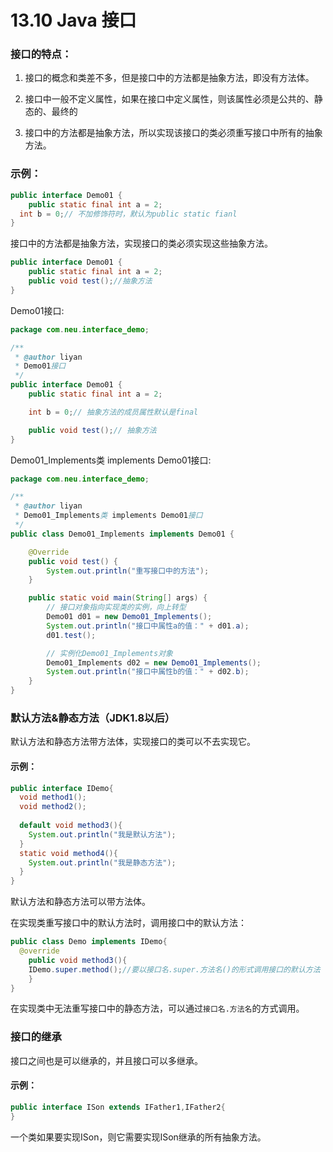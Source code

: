 # 13.10 Java 接口

### 接口的特点：

1. 接口的概念和类差不多，但是接口中的方法都是抽象方法，即没有方法体。

2. 接口中一般不定义属性，如果在接口中定义属性，则该属性必须是公共的、静态的、最终的

3. 接口中的方法都是抽象方法，所以实现该接口的类必须重写接口中所有的抽象方法。

### 示例：

```java
public interface Demo01 {
	public static final int a = 2;
  int b = 0;// 不加修饰符时，默认为public static fianl
}
```

接口中的方法都是抽象方法，实现接口的类必须实现这些抽象方法。

```java
public interface Demo01 {
	public static final int a = 2;
	public void test();//抽象方法
}

```



Demo01接口:

```java
package com.neu.interface_demo;

/**
 * @author liyan
 * Demo01接口
 */
public interface Demo01 {
	public static final int a = 2;

	int b = 0;// 抽象方法的成员属性默认是final

	public void test();// 抽象方法
}
```

Demo01_Implements类 implements Demo01接口:

```java
package com.neu.interface_demo;

/**
 * @author liyan
 * Demo01_Implements类 implements Demo01接口
 */
public class Demo01_Implements implements Demo01 {

	@Override
	public void test() {
		System.out.println("重写接口中的方法");
	}

	public static void main(String[] args) {
		// 接口对象指向实现类的实例，向上转型
		Demo01 d01 = new Demo01_Implements();
		System.out.println("接口中属性a的值：" + d01.a);
		d01.test();

		// 实例化Demo01_Implements对象
		Demo01_Implements d02 = new Demo01_Implements();
		System.out.println("接口中属性b的值：" + d02.b);
	}
}
```



### 默认方法&静态方法（JDK1.8以后）

默认方法和静态方法带方法体，实现接口的类可以不去实现它。

#### 示例：

```java
public interface IDemo{
  void method1();
  void method2();
  
  default void method3(){
    System.out.println("我是默认方法");
  }
  static void method4(){
    System.out.println("我是静态方法");
  }
}
```

默认方法和静态方法可以带方法体。

在实现类重写接口中的默认方法时，调用接口中的默认方法：

```java
public class Demo implements IDemo{
  @override
	public void method3(){
  	IDemo.super.method();//要以接口名.super.方法名()的形式调用接口的默认方法
	}
}
```

在实现类中无法重写接口中的静态方法，可以通过`接口名.方法名`的方式调用。



### 接口的继承

接口之间也是可以继承的，并且接口可以多继承。

#### 示例：

```java
public interface ISon extends IFather1,IFather2{
}
```

一个类如果要实现ISon，则它需要实现ISon继承的所有抽象方法。

